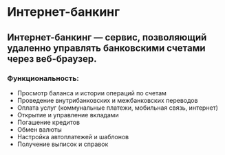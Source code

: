 # Интернет-банкинг

## Интернет-банкинг — сервис, позволяющий удаленно управлять банковскими счетами через веб-браузер. 

### Функциональность:

- Просмотр баланса и истории операций по счетам
- Проведение внутрибанковских и межбанковских переводов
- Оплата услуг (коммунальные платежи, мобильная связь, интернет)
- Открытие и управление вкладами
- Погашение кредитов
- Обмен валюты
- Настройка автоплатежей и шаблонов
- Получение выписок и справок
